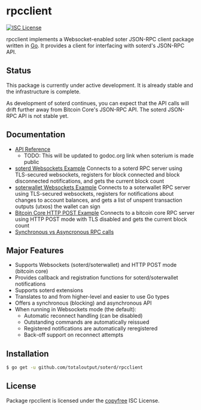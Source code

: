rpcclient
=========

[![ISC License](http://img.shields.io/badge/license-ISC-blue.svg)](http://copyfree.org)

rpcclient implements a Websocket-enabled soter JSON-RPC client package written
in [Go](http://golang.org/). It provides a client for interfacing with soterd's JSON-RPC API.


## Status

This package is currently under active development. It is already stable and the infrastructure is complete.

As development of soterd continues, you can expect that the API calls will drift further away from Bitcoin Core's JSON-RPC API. The soterd JSON-RPC API is not stable yet. 


## Documentation

* [API Reference](doc.go)
    * TODO: This will be updated to godoc.org link when soterium is made public 
* [soterd Websockets Example](examples/soterdwebsockets/README.md)
  Connects to a soterd RPC server using TLS-secured websockets, registers for
  block connected and block disconnected notifications, and gets the current
  block count
* [soterwallet Websockets Example](examples/soterwalletwebsockets/README.md)
  Connects to a soterwallet RPC server using TLS-secured websockets, registers for
  notifications about changes to account balances, and gets a list of unspent
  transaction outputs (utxos) the wallet can sign
* [Bitcoin Core HTTP POST Example](examples/bitcoincorehttp/README.md)
  Connects to a bitcoin core RPC server using HTTP POST mode with TLS disabled
  and gets the current block count
* [Synchronous vs Asyncronous RPC calls](../docs/async_rpc_calls.md)

## Major Features

* Supports Websockets (soterd/soterwallet) and HTTP POST mode (bitcoin core)
* Provides callback and registration functions for soterd/soterwallet notifications
* Supports soterd extensions
* Translates to and from higher-level and easier to use Go types
* Offers a synchronous (blocking) and asynchronous API
* When running in Websockets mode (the default):
  * Automatic reconnect handling (can be disabled)
  * Outstanding commands are automatically reissued
  * Registered notifications are automatically reregistered
  * Back-off support on reconnect attempts

## Installation

```bash
$ go get -u github.com/totaloutput/soterd/rpcclient
```

## License

Package rpcclient is licensed under the [copyfree](http://copyfree.org) ISC
License.

